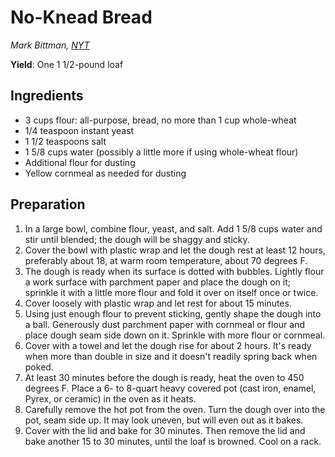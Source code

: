 # No-Knead Bread

_Mark Bittman, [NYT](http://cooking.nytimes.com/recipes/11376-no-knead-bread)_

**Yield**: One 1 1/2-pound loaf

## Ingredients

- 3 cups flour: all-purpose, bread, no more than 1 cup whole-wheat
- 1/4 teaspoon instant yeast
- 1 1/2 teaspoons salt
- 1 5/8 cups water (possibly a little more if using whole-wheat flour)
- Additional flour for dusting
- Yellow cornmeal as needed for dusting

## Preparation

1. In a large bowl, combine flour, yeast, and salt. Add 1 5/8 cups water and stir until blended; the dough will be shaggy and sticky.
2. Cover the bowl with plastic wrap and let the dough rest at least 12 hours, preferably about 18, at warm room temperature, about 70 degrees F.
3. The dough is ready when its surface is dotted with bubbles. Lightly flour a work surface with parchment paper and place the dough on it; sprinkle it with a little more flour and fold it over on itself once or twice.
4. Cover loosely with plastic wrap and let rest for about 15 minutes.
5. Using just enough flour to prevent sticking, gently shape the dough into a ball. Generously dust parchment paper with cornmeal or flour and place dough seam side down on it. Sprinkle with more flour or cornmeal.
6. Cover with a towel and let the dough rise for about 2 hours. It's ready when more than double in size and it doesn't readily spring back when poked.
7. At least 30 minutes before the dough is ready, heat the oven to 450 degrees F. Place a 6- to 8-quart heavy covered pot (cast iron, enamel, Pyrex, or ceramic) in the oven as it heats.
8. Carefully remove the hot pot from the oven. Turn the dough over into the pot, seam side up. It may look uneven, but will even out as it bakes.
9. Cover with the lid and bake for 30 minutes. Then remove the lid and bake another 15 to 30 minutes, until the loaf is browned. Cool on a rack.
